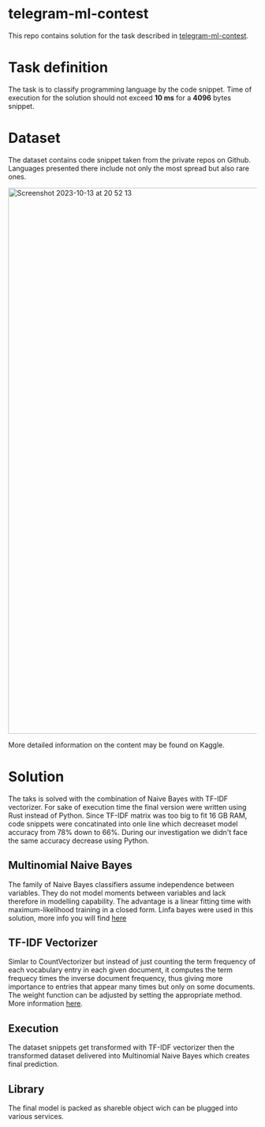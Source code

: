 # telegram-ml-contest
This repo contains solution for the task described in [telegram-ml-contest](https://contest.com/docs/ML-Competition-2023).

# Task definition

The task is to classify programming language by the code snippet. Time of execution for the solution should not exceed **10 ms** for a **4096** bytes snippet.

# Dataset

The dataset contains code snippet taken from the private repos on Github. Languages presented there include not only the most spread but also rare ones.


<img width="1107" alt="Screenshot 2023-10-13 at 20 52 13" src="https://github.com/IgorPereverzevDev/telegram-ml-contest/assets/72782370/1842ad35-6ba3-4b70-9bba-f9df561a4d5f">

More detailed information on the content may be found on Kaggle.

# Solution

The taks is solved with the combination of Naive Bayes with TF-IDF vectorizer. For sake of execution time the final version were written using Rust instead of Python. Since TF-IDF matrix was too big to fit 16 GB RAM, code snippets were concatinated into onle line which decreaset model accuracy from 78% down to 66%. During our investigation we didn't face the same accuracy decrease using Python.

## Multinomial Naive Bayes

The family of Naive Bayes classifiers assume independence between variables. They do not model moments between variables and lack therefore in modelling capability. The advantage is a linear fitting time with maximum-likelihood training in a closed form. Linfa bayes were used in this solution, more info you will find [here](https://docs.rs/linfa-bayes/latest/linfa_bayes/struct.MultinomialNb.html#model-usage-example)

## TF-IDF Vectorizer

Simlar to CountVectorizer but instead of just counting the term frequency of each vocabulary entry in each given document, it computes the term frequecy times the inverse document frequency, thus giving more importance to entries that appear many times but only on some documents. The weight function can be adjusted by setting the appropriate method. More information [here](https://docs.rs/linfa-preprocessing/latest/linfa_preprocessing/tf_idf_vectorization/index.html).

 ## Execution

 The dataset snippets get transformed with TF-IDF vectorizer then the transformed dataset delivered into Multinomial Naive Bayes which creates final prediction. 

 ## Library

 The final model is packed as shareble object wich can be plugged into various services.
